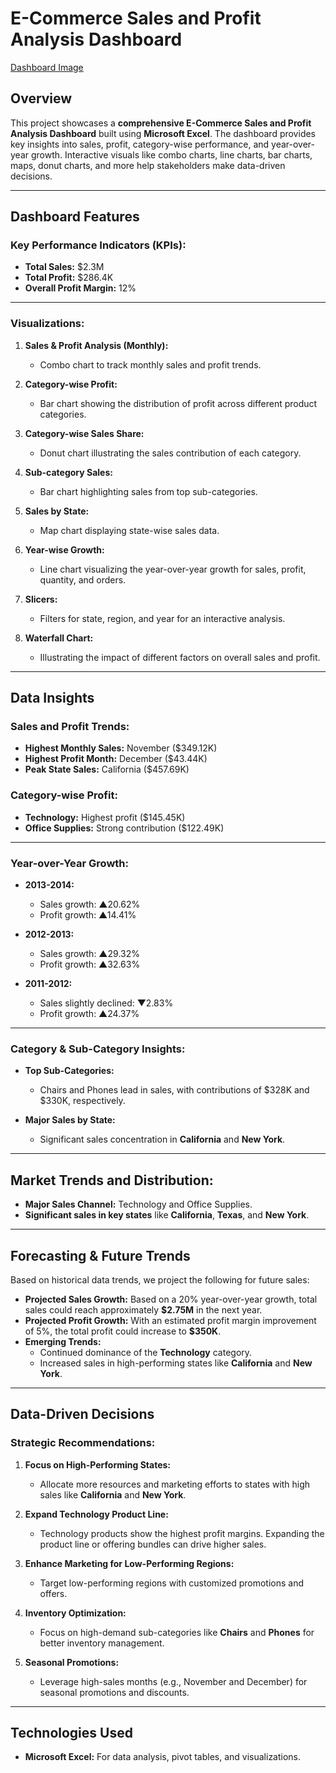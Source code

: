 # E-Commerce Sales and Profit Analysis Dashboard

[Dashboard Image]([https://github.com/user-attachments/assets/3bd08dfe-5b7e-4874-991a-782604805661)

## Overview
This project showcases a **comprehensive E-Commerce Sales and Profit Analysis Dashboard** built using **Microsoft Excel**. The dashboard provides key insights into sales, profit, category-wise performance, and year-over-year growth. Interactive visuals like combo charts, line charts, bar charts, maps, donut charts, and more help stakeholders make data-driven decisions.

---

## Dashboard Features

### Key Performance Indicators (KPIs):
- **Total Sales:** $2.3M
- **Total Profit:** $286.4K
- **Overall Profit Margin:** 12%

---

### Visualizations:

1. **Sales & Profit Analysis (Monthly):**  
   - Combo chart to track monthly sales and profit trends.

2. **Category-wise Profit:**  
   - Bar chart showing the distribution of profit across different product categories.

3. **Category-wise Sales Share:**  
   - Donut chart illustrating the sales contribution of each category.

4. **Sub-category Sales:**  
   - Bar chart highlighting sales from top sub-categories.

5. **Sales by State:**  
   - Map chart displaying state-wise sales data.

6. **Year-wise Growth:**  
   - Line chart visualizing the year-over-year growth for sales, profit, quantity, and orders.

7. **Slicers:**  
   - Filters for state, region, and year for an interactive analysis.

8. **Waterfall Chart:**  
   - Illustrating the impact of different factors on overall sales and profit.

---

## Data Insights

### Sales and Profit Trends:
- **Highest Monthly Sales:** November ($349.12K)
- **Highest Profit Month:** December ($43.44K)
- **Peak State Sales:** California ($457.69K)

### Category-wise Profit:
- **Technology:** Highest profit ($145.45K)
- **Office Supplies:** Strong contribution ($122.49K)

---

### Year-over-Year Growth:
- **2013-2014:**
  - Sales growth: ▲20.62%
  - Profit growth: ▲14.41%
  
- **2012-2013:**
  - Sales growth: ▲29.32%
  - Profit growth: ▲32.63%
  
- **2011-2012:**
  - Sales slightly declined: ▼2.83%
  - Profit growth: ▲24.37%

---

### Category & Sub-Category Insights:
- **Top Sub-Categories:**
  - Chairs and Phones lead in sales, with contributions of $328K and $330K, respectively.

- **Major Sales by State:**
  - Significant sales concentration in **California** and **New York**.

---

## Market Trends and Distribution:
- **Major Sales Channel:** Technology and Office Supplies.
- **Significant sales in key states** like **California**, **Texas**, and **New York**.

---

## Forecasting & Future Trends

Based on historical data trends, we project the following for future sales:

- **Projected Sales Growth:** Based on a 20% year-over-year growth, total sales could reach approximately **$2.75M** in the next year.
- **Projected Profit Growth:** With an estimated profit margin improvement of 5%, the total profit could increase to **$350K**.
- **Emerging Trends:** 
  - Continued dominance of the **Technology** category.
  - Increased sales in high-performing states like **California** and **New York**.

---

## Data-Driven Decisions

### Strategic Recommendations:
1. **Focus on High-Performing States:**
   - Allocate more resources and marketing efforts to states with high sales like **California** and **New York**.
   
2. **Expand Technology Product Line:**
   - Technology products show the highest profit margins. Expanding the product line or offering bundles can drive higher sales.
   
3. **Enhance Marketing for Low-Performing Regions:**
   - Target low-performing regions with customized promotions and offers.
   
4. **Inventory Optimization:**
   - Focus on high-demand sub-categories like **Chairs** and **Phones** for better inventory management.
   
5. **Seasonal Promotions:**
   - Leverage high-sales months (e.g., November and December) for seasonal promotions and discounts.

---

## Technologies Used
- **Microsoft Excel:** For data analysis, pivot tables, and visualizations.

